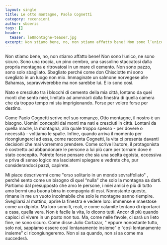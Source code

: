 ```yaml
---
layout: single
title: Le otto montagne, Paolo Cognetti
category: recensioni
author: sboeris
tags: []
header:
  teaser: le8montagne-teaser.jpg
excerpt: Non stiamo bene, no, non stiamo affatto bene! Non sono l’unico, ne sono sicuro. Sono una roccia, un pino cembro, una sassolino staccatosi dalla propria montagna e ritrovatosi in un mare di cemento. Non sono pazzo, sono solo sbagliato. Sbagliato perché come don Chisciotte mi sono svegliato in un luogo non mio. Immaginate un salmone norvegese  alle Bahamas, sopravviverebbe ma non sarebbe lui. E io sono così.
---
```


Non stiamo bene, no, non stiamo affatto bene! Non sono l’unico, ne sono sicuro. Sono una roccia, un pino cembro, una sassolino staccatosi dalla propria montagna e ritrovatosi in un mare di cemento. Non sono pazzo, sono solo sbagliato. Sbagliato perché come don Chisciotte mi sono svegliato in un luogo non mio. Immaginate un salmone norvegese  alle Bahamas, sopravviverebbe ma non sarebbe lui. E io sono così.

Nato e cresciuto tra i blocchi di cemento della mia città, lontano da quei monti che sento miei, limitato ad ammirarli dalla finestra di quella camera che da troppo tempo mi sta imprigionando. Forse per volere forse per destino.

Come Paolo Cognetti scrive nel suo romanzo, Otto montagne, il nostro è un bisogno. Uomini concepiti dai monti ma nati e cresciuti in città. Lontani da quella madre, la montagna, alla quale troppo spesso - per dovere o necessità - voltiamo le spalle. Infine, quando arriva il momento per ricongiungerci ad essa, come racconta Cognetti, la vita ci presenta davanti decisioni che mai vorremmo prendere. Come scrive l’autore, il protagonista è costretto ad abbandonare le persone a lui più care per  tornare dove è stato concepito.
Potrete forse pensare che sia una scelta egoista, eccessiva e priva di senso logico ma lasciatemi spiegare e vedrete che, pur considerandoci pazzi, capirete.

Mi piace descrivermi come \"orso solitario in un mondo sovraffollato\" , perché sento come un bisogno di quel “nulla” che solo la montagna sa darti. Partiamo dal presupposto che amo le persone, i miei amici e più di tutto amo bermi una buona birra in compagnia di essi. Nonostante questo, rimane in me un vuoto incolmabile che solo le montagne sanno riempire. Svegliarsi al mattino, aprire la finestra e vedere loro: immense e maestose come un dipinto. Ma loro sono lì, reali, e come calamite tentano di riportarci a casa, quella vera.
Non è facile la vita, lo dicono tutti. Ancor di più quando capisci di vivere in un posto non tuo. Ma, come nelle favole, ci sarà un lieto fine, ne sono sicuro. Come disse Julio Cortazar, “ eppure nonostante tutto, solo noi, sappiamo essere così lontanamente insieme” e “così lontanamente insieme” ci ricongiungeremo. Non si sa quando, non si sa come ma succederà.
